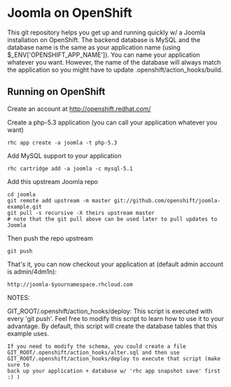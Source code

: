 Joomla on OpenShift
===================

This git repository helps you get up and running quickly w/ a Joomla installation
on OpenShift.  The backend database is MySQL and the database name is the 
same as your application name (using $_ENV['OPENSHIFT_APP_NAME']).  You can name 
your application whatever you want.  However, the name of the database will always
match the application so you might have to update .openshift/action_hooks/build.


Running on OpenShift
----------------------------

Create an account at http://openshift.redhat.com/

Create a php-5.3 application (you can call your application whatever you want)

    rhc app create -a joomla -t php-5.3

Add MySQL support to your application

    rhc cartridge add -a joomla -c mysql-5.1

Add this upstream Joomla repo

    cd joomla
    git remote add upstream -m master git://github.com/openshift/joomla-example.git
    git pull -s recursive -X theirs upstream master
    # note that the git pull above can be used later to pull updates to Joomla
    
Then push the repo upstream

    git push

That's it, you can now checkout your application at (default admin account is admin/4dm1n):

    http://joomla-$yournamespace.rhcloud.com


NOTES:

GIT_ROOT/.openshift/action_hooks/deploy:
    This script is executed with every 'git push'.  Feel free to modify this script
    to learn how to use it to your advantage.  By default, this script will create
    the database tables that this example uses.

    If you need to modify the schema, you could create a file 
    GIT_ROOT/.openshift/action_hooks/alter.sql and then use
    GIT_ROOT/.openshift/action_hooks/deploy to execute that script (make sure to
    back up your application + database w/ 'rhc app snapshot save' first :) )

